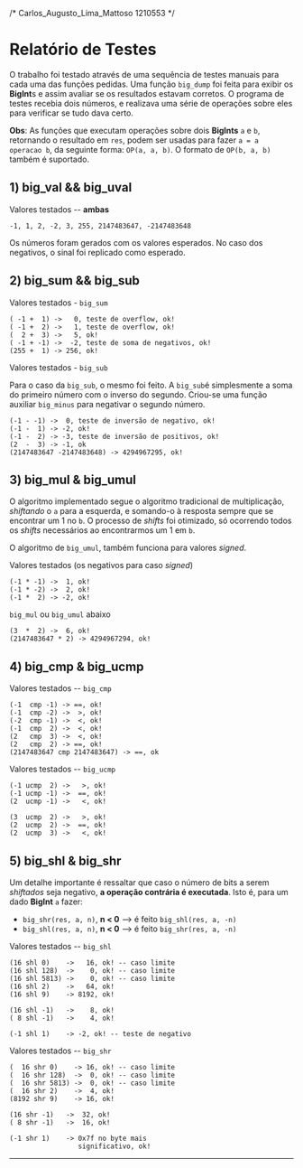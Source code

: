 /* Carlos\_Augusto\_Lima\_Mattoso 1210553 */

Relatório de Testes
===================
  O trabalho foi testado através de uma sequência de testes 
manuais para cada uma das funções pedidas. Uma função `big_dump`
foi feita para exibir os **BigInt**s e assim avaliar se os resultados
estavam corretos.
  O programa de testes recebia dois números, e realizava uma 
série de operações sobre eles para verificar se tudo dava certo.

**Obs**: As funções que executam operações sobre dois **BigInts**
`a` e `b`, retornando o resultado em `res`, podem ser usadas para fazer
`a = a operacao b`, da seguinte forma:  `OP(a, a, b)`. O formato de
`OP(b, a, b)`  também é suportado.

## 1) big\_val && big\_uval ##
  
Valores testados -- **ambas**

	-1, 1, 2, -2, 3, 255, 2147483647, -2147483648

Os números foram gerados com os valores esperados. No caso
dos negativos, o sinal foi replicado como esperado.

## 2) big\_sum && big\_sub ##

Valores testados - `big_sum`


    ( -1 +  1) ->   0, teste de overflow, ok!
    ( -1 +  2) ->   1, teste de overflow, ok!
    (  2 +  3) ->   5, ok!
    ( -1 + -1) ->  -2, teste de soma de negativos, ok!
    (255 +  1) -> 256, ok!
 
Valores testados - `big_sub`

Para o caso da `big_sub`, o mesmo foi feito. A `big_sub`é
simplesmente a soma do primeiro número com o inverso do
segundo. Criou-se uma função auxiliar `big_minus` para negativar o
segundo número.

    (-1 - -1) ->  0, teste de inversão de negativo, ok!
    (-1 -  1) -> -2, ok!
    (-1 -  2) -> -3, teste de inversão de positivos, ok!
    (2  -  3) -> -1, ok
    (2147483647 -2147483648) -> 4294967295, ok!

## 3) big\_mul & big\_umul ##

O algoritmo implementado segue o algoritmo tradicional de 
multiplicação, *shiftando* o `a` para a esquerda, e somando-o à
resposta sempre que se encontrar um 1 no `b`. O processo de 
*shifts* foi otimizado, só ocorrendo todos os *shifts* necessários
ao encontrarmos um 1 em `b`.
  
O algoritmo de `big_umul`, também funciona para valores *signed*.

Valores testados (os negativos para caso *signed*)

    (-1 * -1) ->  1, ok!
    (-1 * -2) ->  2, ok!
    (-1 *  2) -> -2, ok! 

   `big_mul` ou `big_umul` abaixo

    (3  *  2) ->  6, ok!
    (2147483647 * 2) -> 4294967294, ok!

## 4) big\_cmp & big\_ucmp ##

Valores testados -- `big_cmp`
  
    (-1  cmp -1) -> ==, ok!
    (-1  cmp -2) ->  >, ok!
    (-2  cmp -1) ->  <, ok!
    (-1  cmp  2) ->  <, ok!
    (2   cmp  3) ->  <, ok!
    (2   cmp  2) -> ==, ok!
    (2147483647 cmp 2147483647) -> ==, ok
  
Valores testados -- `big_ucmp`
  
    (-1 ucmp  2) ->   >, ok!
    (-1 ucmp -1) ->  ==, ok!
    (2  ucmp -1) ->   <, ok!

    (3  ucmp  2) ->   >, ok!
    (2  ucmp  2) ->  ==, ok!
    (2  ucmp  3) ->   <, ok!
        

## 5) big\_shl & big\_shr ##

Um detalhe importante é ressaltar que caso o número de bits a
serem *shiftados* seja negativo, **a operação contrária é executada**.
Isto é, para um dado **BigInt** `a` fazer:

- `big_shr(res, a, n)`, **n < 0** --> é feito `big_shl(res, a, -n)`
- `big_shl(res, a, n)`, **n < 0** --> é feito `big_shr(res, a, -n)`

Valores testados -- `big_shl`

    (16 shl 0)    ->   16, ok! -- caso limite
    (16 shl 128)  ->    0, ok! -- caso limite
    (16 shl 5813) ->    0, ok! -- caso limite
    (16 shl 2)    ->   64, ok!
    (16 shl 9)    -> 8192, ok!

    (16 shl -1)   ->    8, ok! 
    ( 8 shl -1)   ->    4, ok! 

    (-1 shl 1)    -> -2, ok! -- teste de negativo

Valores testados -- `big_shr`
  
    (  16 shr 0)    -> 16, ok! -- caso limite
    (  16 shr 128)  ->  0, ok! -- caso limite
    (  16 shr 5813) ->  0, ok! -- caso limite
    (  16 shr 2)    ->  4, ok!
    (8192 shr 9)    -> 16, ok!

    (16 shr -1)   ->  32, ok! 
    ( 8 shr -1)   ->  16, ok! 
    
    (-1 shr 1)    -> 0x7f no byte mais 
                     significativo, ok!

----------





